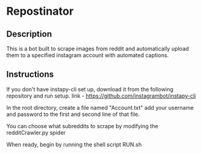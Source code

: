 # Repostinator

## Description

This is a bot built to scrape images from reddit and automatically upload them to a specified instagram account with automated captions.

## Instructions

If you don't have instapy-cli set up, download it from the following repository and run setup.
link - https://github.com/instagrambot/instapy-cli

In the root directory, create a file named "Account.txt" add your username and password to the
first and second line of that file.

You can choose what subreddits to scrape by modifying the redditCrawler.py spider

When ready, begin by running the shell script RUN.sh
